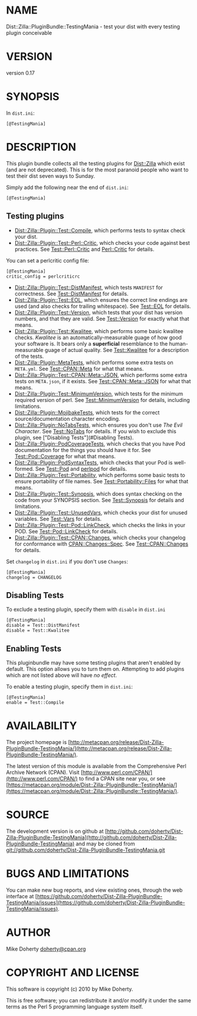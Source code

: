 # NAME

Dist::Zilla::PluginBundle::TestingMania - test your dist with every testing plugin conceivable

# VERSION

version 0.17

# SYNOPSIS

In `dist.ini`:

    [@TestingMania]

# DESCRIPTION

This plugin bundle collects all the testing plugins for [Dist::Zilla](http://search.cpan.org/perldoc?Dist::Zilla) which
exist (and are not deprecated). This is for the most paranoid people who
want to test their dist seven ways to Sunday.

Simply add the following near the end of `dist.ini`:

    [@TestingMania]

## Testing plugins

- [Dist::Zilla::Plugin::Test::Compile](http://search.cpan.org/perldoc?Dist::Zilla::Plugin::Test::Compile), which performs tests to syntax check your
dist.
- [Dist::Zilla::Plugin::Test::Perl::Critic](http://search.cpan.org/perldoc?Dist::Zilla::Plugin::Test::Perl::Critic), which checks your code against best
practices. See [Test::Perl::Critic](http://search.cpan.org/perldoc?Test::Perl::Critic) and [Perl::Critic](http://search.cpan.org/perldoc?Perl::Critic) for details.

You can set a perlcritic config file:

    [@TestingMania]
    critic_config = perlcriticrc

- [Dist::Zilla::Plugin::Test::DistManifest](http://search.cpan.org/perldoc?Dist::Zilla::Plugin::Test::DistManifest), which tests `MANIFEST` for
correctness. See [Test::DistManifest](http://search.cpan.org/perldoc?Test::DistManifest) for details.
- [Dist::Zilla::Plugin::Test::EOL](http://search.cpan.org/perldoc?Dist::Zilla::Plugin::Test::EOL), which ensures the correct line endings are
used (and also checks for trailing whitespace). See [Test::EOL](http://search.cpan.org/perldoc?Test::EOL) for details.
- [Dist::Zilla::Plugin::Test::Version](http://search.cpan.org/perldoc?Dist::Zilla::Plugin::Test::Version), which tests that your dist has
version numbers, and that they are valid. See [Test::Version](http://search.cpan.org/perldoc?Test::Version) for exactly
what that means.
- [Dist::Zilla::Plugin::Test::Kwalitee](http://search.cpan.org/perldoc?Dist::Zilla::Plugin::Test::Kwalitee), which performs some basic kwalitee checks.
_Kwalitee_ is an automatically-measurable guage of how good your software is.
It bears only a __superficial__ resemblance to the human-measurable guage of
actual quality. See [Test::Kwalitee](http://search.cpan.org/perldoc?Test::Kwalitee) for a description of the tests.
- [Dist::Zilla::Plugin::MetaTests](http://search.cpan.org/perldoc?Dist::Zilla::Plugin::MetaTests), which performs some extra tests on
`META.yml`. See [Test::CPAN::Meta](http://search.cpan.org/perldoc?Test::CPAN::Meta) for what that means.
- [Dist::Zilla::Plugin::Test::CPAN::Meta::JSON](http://search.cpan.org/perldoc?Dist::Zilla::Plugin::Test::CPAN::Meta::JSON), which performs some extra tests
on `META.json`, if it exists. See [Test::CPAN::Meta::JSON](http://search.cpan.org/perldoc?Test::CPAN::Meta::JSON) for what that
means.
- [Dist::Zilla::Plugin::Test::MinimumVersion](http://search.cpan.org/perldoc?Dist::Zilla::Plugin::Test::MinimumVersion), which tests for the minimum
required version of perl. See [Test::MinimumVersion](http://search.cpan.org/perldoc?Test::MinimumVersion) for details, including
limitations.
- [Dist::Zilla::Plugin::MojibakeTests](http://search.cpan.org/perldoc?Dist::Zilla::Plugin::MojibakeTests), which tests for the correct
source/documentation character encoding.
- [Dist::Zilla::Plugin::NoTabsTests](http://search.cpan.org/perldoc?Dist::Zilla::Plugin::NoTabsTests), which ensures you don't use _The Evil
Character_. See [Test::NoTabs](http://search.cpan.org/perldoc?Test::NoTabs) for details. If you wish to exclude this plugin,
see ["Disabling Tests"](#Disabling Tests).
- [Dist::Zilla::Plugin::PodCoverageTests](http://search.cpan.org/perldoc?Dist::Zilla::Plugin::PodCoverageTests), which checks that you have Pod
documentation for the things you should have it for. See [Test::Pod::Coverage](http://search.cpan.org/perldoc?Test::Pod::Coverage)
for what that means.
- [Dist::Zilla::Plugin::PodSyntaxTests](http://search.cpan.org/perldoc?Dist::Zilla::Plugin::PodSyntaxTests), which checks that your Pod is
well-formed. See [Test::Pod](http://search.cpan.org/perldoc?Test::Pod) and [perlpod](http://search.cpan.org/perldoc?perlpod) for details.
- [Dist::Zilla::Plugin::Test::Portability](http://search.cpan.org/perldoc?Dist::Zilla::Plugin::Test::Portability), which performs some basic tests to
ensure portability of file names. See [Test::Portability::Files](http://search.cpan.org/perldoc?Test::Portability::Files) for what
that means.
- [Dist::Zilla::Plugin::Test::Synopsis](http://search.cpan.org/perldoc?Dist::Zilla::Plugin::Test::Synopsis), which does syntax checking on the code
from your SYNOPSIS section. See [Test::Synopsis](http://search.cpan.org/perldoc?Test::Synopsis) for details and limitations.
- [Dist::Zilla::Plugin::Test::UnusedVars](http://search.cpan.org/perldoc?Dist::Zilla::Plugin::Test::UnusedVars), which checks your dist for unused
variables. See [Test::Vars](http://search.cpan.org/perldoc?Test::Vars) for details.
- [Dist::Zilla::Plugin::Test::Pod::LinkCheck](http://search.cpan.org/perldoc?Dist::Zilla::Plugin::Test::Pod::LinkCheck), which checks the links in your POD.
See [Test::Pod::LinkCheck](http://search.cpan.org/perldoc?Test::Pod::LinkCheck) for details.
- [Dist::Zilla::Plugin::Test::CPAN::Changes](http://search.cpan.org/perldoc?Dist::Zilla::Plugin::Test::CPAN::Changes), which checks your changelog for
conformance with [CPAN::Changes::Spec](http://search.cpan.org/perldoc?CPAN::Changes::Spec). See [Test::CPAN::Changes](http://search.cpan.org/perldoc?Test::CPAN::Changes) for details.

Set `changelog` in `dist.ini` if you don't use `Changes`:

    [@TestingMania]
    changelog = CHANGELOG

## Disabling Tests

To exclude a testing plugin, specify them with `disable` in `dist.ini`

    [@TestingMania]
    disable = Test::DistManifest
    disable = Test::Kwalitee

## Enabling Tests

This pluginbundle may have some testing plugins that aren't
enabled by default. This option allows you to turn them on. Attempting to add
plugins which are not listed above will have _no effect_.

To enable a testing plugin, specify them in `dist.ini`:

    [@TestingMania]
    enable = Test::Compile

# AVAILABILITY

The project homepage is [http://metacpan.org/release/Dist-Zilla-PluginBundle-TestingMania/](http://metacpan.org/release/Dist-Zilla-PluginBundle-TestingMania/).

The latest version of this module is available from the Comprehensive Perl
Archive Network (CPAN). Visit [http://www.perl.com/CPAN/](http://www.perl.com/CPAN/) to find a CPAN
site near you, or see [https://metacpan.org/module/Dist::Zilla::PluginBundle::TestingMania/](https://metacpan.org/module/Dist::Zilla::PluginBundle::TestingMania/).

# SOURCE

The development version is on github at [http://github.com/doherty/Dist-Zilla-PluginBundle-TestingMania](http://github.com/doherty/Dist-Zilla-PluginBundle-TestingMania)
and may be cloned from [git://github.com/doherty/Dist-Zilla-PluginBundle-TestingMania.git](git://github.com/doherty/Dist-Zilla-PluginBundle-TestingMania.git)

# BUGS AND LIMITATIONS

You can make new bug reports, and view existing ones, through the
web interface at [https://github.com/doherty/Dist-Zilla-PluginBundle-TestingMania/issues](https://github.com/doherty/Dist-Zilla-PluginBundle-TestingMania/issues).

# AUTHOR

Mike Doherty <doherty@cpan.org>

# COPYRIGHT AND LICENSE

This software is copyright (c) 2010 by Mike Doherty.

This is free software; you can redistribute it and/or modify it under
the same terms as the Perl 5 programming language system itself.
